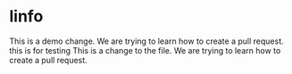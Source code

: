 # linfo

This is a demo change. We are trying to learn how to create a pull request.
this is for testing
This is a change to the file. We are trying to learn how to create a pull request.                                                                                                                                                                                          